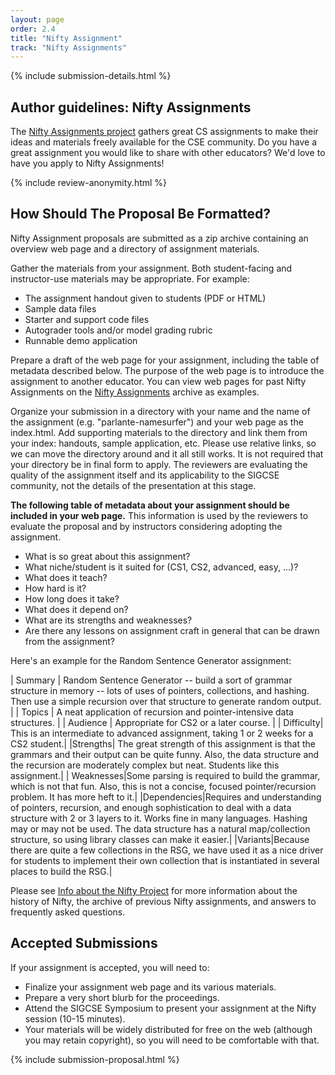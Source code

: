 ```yaml
---
layout: page
order: 2.4
title: "Nifty Assignment"
track: "Nifty Assignments"
---
```


{% include submission-details.html %}

## Author guidelines: Nifty Assignments

The [Nifty Assignments project](http://nifty.stanford.edu/) gathers great CS assignments to make their ideas and materials freely available for the CSE community.  Do you have a great assignment you would like to share with other educators? We'd love to have you apply to Nifty Assignments!

{% include review-anonymity.html %}

## How Should The Proposal Be Formatted?

Nifty Assignment proposals are submitted as a zip archive containing an overview web page and a directory of assignment materials. 

Gather the materials from your assignment. Both student-facing and instructor-use materials may be appropriate. For example:

* The assignment handout given to students (PDF or HTML)
* Sample data files
* Starter and support code files
* Autograder tools and/or model grading rubric
* Runnable demo application

Prepare a draft of the web page for your assignment, including the table of metadata described below. The purpose of the web page is to introduce the assignment to another educator. You can view web pages for past Nifty Assignments on the [Nifty Assignments](http://nifty.stanford.edu/) archive as examples.

Organize your submission in a directory with your name and the name of the assignment (e.g. "parlante-namesurfer") and your web page as the index.html. Add supporting materials to the directory and link them from your index: handouts, sample application, etc. Please use relative links, so we can move the directory around and it all still works. It is not required that your directory be in final form to apply. The reviewers are evaluating the quality of the assignment itself and its applicability to the SIGCSE community, not the details of the presentation at this stage.

**The following table of metadata about your assignment should be included in your web page.** This information is used by the reviewers to evaluate the proposal and by instructors considering adopting the assignment.

* What is so great about this assignment?
* What niche/student is it suited for (CS1, CS2, advanced, easy, ...)?
* What does it teach?
* How hard is it?
* How long does it take?
* What does it depend on?
* What are its strengths and weaknesses?
* Are there any lessons on assignment craft in general that can be drawn from the assignment?

Here's an example for the Random Sentence Generator assignment:

 
| Summary | Random Sentence Generator -- build a sort of grammar structure in memory -- lots of uses of pointers, collections, and hashing. Then use a simple recursion over that structure to generate random output. |
| Topics | A neat application of recursion and pointer-intensive data structures. |
| Audience | Appropriate for CS2 or a later course. |
| Difficulty| This is an intermediate to advanced assignment, taking 1 or 2 weeks for a CS2 student.|
|Strengths| The great strength of this assignment is that the grammars and their output can be quite funny. Also, the data structure and the recursion are moderately complex but neat. Students like this assignment.|
| Weaknesses|Some parsing is required to build the grammar, which is not that fun. Also, this is not a concise, focused pointer/recursion problem. It has more heft to it.|
|Dependencies|Requires and understanding of pointers, recursion, and enough sophistication to deal with a data structure with 2 or 3 layers to it. Works fine in many languages. Hashing may or may not be used. The data structure has a natural map/collection structure, so using library classes can make it easier.|
|Variants|Because there are quite a few collections in the RSG, we have used it as a nice driver for students to implement their own collection that is instantiated in several places to build the RSG.|

Please see [Info about the Nifty Project](http://nifty.stanford.edu/info.html) for more information about the history of Nifty, the archive of previous Nifty assignments, and answers to frequently asked questions.

## Accepted Submissions

If your assignment is accepted, you will need to:

* Finalize your assignment web page and its various materials.
* Prepare a very short blurb for the proceedings.
* Attend the SIGCSE Symposium to present your assignment at the Nifty session (10-15 minutes).
* Your materials will be widely distributed for free on the web (although you may retain copyright), so you will need to be comfortable with that.

{% include submission-proposal.html %}
